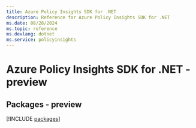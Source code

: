 ```yaml
---
title: Azure Policy Insights SDK for .NET
description: Reference for Azure Policy Insights SDK for .NET
ms.date: 08/28/2024
ms.topic: reference
ms.devlang: dotnet
ms.service: policyinsights
---
```

# Azure Policy Insights SDK for .NET - preview
## Packages - preview
[!INCLUDE [packages](policy-insights-index.md)]